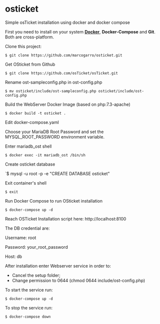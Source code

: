 # osticket
Simple osTicket installation using docker and docker compose

First you need to install on your system **[Docker](https://www.docker.com/get-started)**, **Docker-Compose** and **Git**. Both are cross-platform.

Clone this project:

`$ git clone https://github.com/marcogarro/osticket.git`

Get OSticket from Github

`$ git clone https://github.com/osTicket/osTicket.git`

Rename ost-sampleconfig.php in ost-config.php

`$ mv osticket/include/ost-sampleconfig.php osticket/include/ost-config.php`

Build the WebServer Docker Image (based on php:7.3-apache)

`$ docker build -t osticket .`

Edit docker-compose.yaml

Choose your MariaDB Root Password and set the MYSQL_ROOT_PASSWORD environment variable.

Enter mariadb_ost shell

`$ docker exec -it mariadb_ost /bin/sh`

Create osticket database

`$ mysql -u root -p -e "CREATE DATABASE osticket"

Exit container's shell

`$ exit`

Run Docker Compose to run OSticket installation

`$ docker-compose up -d`

Reach OSTicket Installation script here: http://localhost:8100

The DB credential are: 

Username: root

Password: your_root_password

Host: db

After installation enter Webserver service in order to: 

- Cancel the setup folder; 
- Change permission to 0644 (chmod 0644 include/ost-config.php)

To start the service run: 

`$ docker-compose up -d`

To stop the service run:

`$ docker-compose down`
